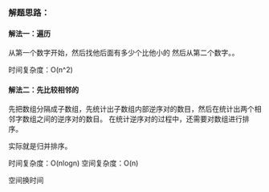 ### 解题思路：
#### 解法一：遍历
从第一个数字开始，然后找他后面有多少个比他小的
然后从第二个数字。。

时间复杂度：O(n^2)

#### 解法二：先比较相邻的
先把数组分隔成子数组，先统计出子数组内部逆序对的数目，然后在统计出两个相邻字数组之间的逆序对的数目。
在统计逆序对的过程中，还需要对数组进行排序。

实际就是归并排序。

时间复杂度：O(nlogn)
空间复杂度：O(n)

空间换时间